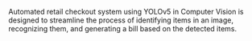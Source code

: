 Automated retail checkout system using YOLOv5 in Computer Vision is designed to streamline the process of identifying items in an image, recognizing them, and 
generating a bill based on the detected items.

